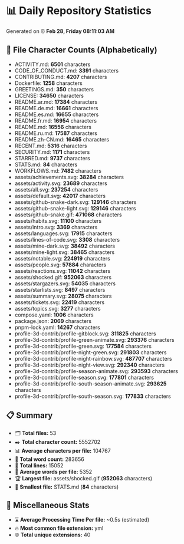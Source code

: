 # 📊 Daily Repository Statistics
Generated on ⏰ **Feb 28, Friday 08:11:03 AM**

## 📂 File Character Counts (Alphabetically)
- ACTIVITY.md: **6501** characters
- CODE_OF_CONDUCT.md: **3391** characters
- CONTRIBUTING.md: **4207** characters
- Dockerfile: **1258** characters
- GREETINGS.md: **350** characters
- LICENSE: **34650** characters
- README.ar.md: **17384** characters
- README.de.md: **16661** characters
- README.es.md: **16655** characters
- README.fr.md: **16954** characters
- README.md: **16556** characters
- README.ru.md: **17587** characters
- README.zh-CN.md: **16465** characters
- RECENT.md: **5316** characters
- SECURITY.md: **1171** characters
- STARRED.md: **9737** characters
- STATS.md: **84** characters
- WORKFLOWS.md: **7482** characters
- assets/achievements.svg: **38284** characters
- assets/activity.svg: **23689** characters
- assets/all.svg: **237254** characters
- assets/default.svg: **42017** characters
- assets/github-snake-dark.svg: **129146** characters
- assets/github-snake-light.svg: **129146** characters
- assets/github-snake.gif: **471068** characters
- assets/habits.svg: **11100** characters
- assets/intro.svg: **3369** characters
- assets/languages.svg: **17915** characters
- assets/lines-of-code.svg: **3308** characters
- assets/mine-dark.svg: **38492** characters
- assets/mine-light.svg: **38465** characters
- assets/notable.svg: **224919** characters
- assets/people.svg: **57884** characters
- assets/reactions.svg: **11042** characters
- assets/shocked.gif: **952063** characters
- assets/stargazers.svg: **54035** characters
- assets/starlists.svg: **8497** characters
- assets/summary.svg: **28075** characters
- assets/tickets.svg: **22419** characters
- assets/topics.svg: **3277** characters
- compose.yaml: **1006** characters
- package.json: **2069** characters
- pnpm-lock.yaml: **14267** characters
- profile-3d-contrib/profile-gitblock.svg: **311825** characters
- profile-3d-contrib/profile-green-animate.svg: **293376** characters
- profile-3d-contrib/profile-green.svg: **177584** characters
- profile-3d-contrib/profile-night-green.svg: **291803** characters
- profile-3d-contrib/profile-night-rainbow.svg: **487707** characters
- profile-3d-contrib/profile-night-view.svg: **292340** characters
- profile-3d-contrib/profile-season-animate.svg: **293593** characters
- profile-3d-contrib/profile-season.svg: **177801** characters
- profile-3d-contrib/profile-south-season-animate.svg: **293625** characters
- profile-3d-contrib/profile-south-season.svg: **177833** characters

## 📋 Summary
- 🗂️ **Total files:** 53
- ✒️ **Total character count:** 5552702
- 📊 **Average characters per file:** 104767
- 📝 **Total word count:** 283656
- 🧾 **Total lines:** 15052
- 📐 **Average words per file:** 5352
- 🏆 **Largest file:** assets/shocked.gif (**952063** characters)
- 🥉 **Smallest file:** STATS.md (**84** characters)

## 🌟 Miscellaneous Stats
- ⌛ **Average Processing Time Per file:** ~0.5s (estimated)
- 🔥 **Most common file extension:** yml
- 🌐 **Total unique extensions:** 40
